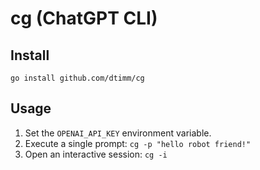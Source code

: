 # cg (ChatGPT CLI)

## Install

`go install github.com/dtimm/cg`

## Usage

1. Set the `OPENAI_API_KEY` environment variable.
1. Execute a single prompt: `cg -p "hello robot friend!"`
1. Open an interactive session: `cg -i`
